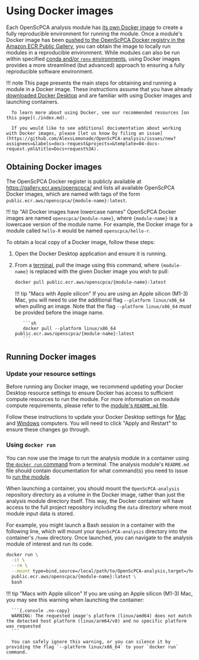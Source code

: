 # Using Docker images

Each OpenScPCA analysis module has [its own Docker image](./docker-images.md) to create a fully reproducible environment for running the module.
Once a module's Docker image has been [pushed to the OpenScPCA Docker registry in the Amazon ECR Public Gallery](#STUB_LINK/workflows/build-docker-gha.md), you can obtain the image to locally run modules in a reproducible environment.
While modules can also be run within specified [conda and/or `renv` environments](../managing-software/index.md), using Docker images provides a more streamlined (but advanced) approach to ensuring a fully reproducible software environment.

!!! note
      This page presents the main steps for obtaining and running a module in a Docker image.
      These instructions assume that you have already [downloaded Docker Desktop](./index.md#how-to-install-docker) and are familiar with using Docker images and launching containers.

      To learn more about using Docker, see our recommended resources [on this page](./index.md).

      If you would like to see additional dociumentation about working with Docker images, please [let us know by filing an issue](https://github.com/AlexsLemonade/OpenScPCA-analysis/issues/new?assignees=&labels=docs-request&projects=&template=04-docs-request.yml&title=Docs+request%3A).

## Obtaining Docker images

The OpenScPCA Docker register is publicly available at <https://gallery.ecr.aws/openscpca/> and lists all available OpenScPCA Docker images, which are named with tags of the form `public.ecr.aws/openscpca/{module-name}:latest`.

!!! tip "All Docker images have lowercase names"
      OpenScPCA Docker images are named `openscpca/{module-name}`, where `{module-name}` is a lowercase version of the module name.
      For example, the Docker image for a module called `hello-R` would be named `openscpca/hello-r`.

To obtain a local copy of a Docker image, follow these steps:

1. Open the Docker Desktop application and ensure it is running.
2. From a [terminal](../../getting-started/project-tools/using-the-terminal.md), pull the image using this command, where `{module-name}` is replaced with the given Docker image you wish to pull:

      ```sh
      docker pull public.ecr.aws/openscpca/{module-name}:latest
      ```

    !!! tip "Macs with Apple silicon"
          If you are using an Apple silicon (M1-3) Mac, you will need to use the additional flag `--platform linux/x86_64` when pulling an image.
          Note that the flag `--platform linux/x86_64` _must_ be provided before the image name.

          ```sh
          docker pull --platform linux/x86_64 public.ecr.aws/openscpca/{module-name}:latest
          ```

## Running Docker images

### Update your resource settings

Before running any Docker image, we recommend updating your Docker Desktop resource settings to ensure Docker has access to sufficient compute resources to run the module. 
For more information on module compute requirements, please refer to the [module's `README.md` file](../../contributing-to-analyses/analysis-modules/compute-requirements.md#readme-files).

Follow these instructions to update your Docker Desktop settings for [Mac](https://docs.docker.com/desktop/settings/mac#resources) and [Windows](https://docs.docker.com/desktop/settings/windows/#resources) computers. 
You will need to click "Apply and Restart" to ensure these changes go through.

### Using `docker run`

You can now use the image to run the analysis module in a container using [the `docker run` command](https://docs.docker.com/reference/cli/docker/container/run/) from a terminal.
The analysis module's `README.md` file should contain documentation for what command(s) you need to issue to [run the module](../../contributing-to-analyses/analysis-modules/running-a-module.md).

When launching a container, you should mount the `OpenScPCA-analysis` repository directory as a volume in the Docker image, rather than just the analysis module directory itself.
This way, the Docker container will have access to the full project repository including the `data` directory where most module input data is stored.

For example, you might launch a Bash session in a container with the following line, which will mount your `OpenScPCA-analysis` directory into the container's `/home` directory.
Once launched, you can navigate to the analysis module of interest and run its code.

```sh
docker run \
  -it \
  --rm \
  --mount type=bind,source=/local/path/to/OpenScPCA-analysis,target=/home/OpenScPCA-analysis \
  public.ecr.aws/openscpca/{module-name}:latest \
  bash
```

!!! tip "Macs with Apple silicon"
      If you are using an Apple silicon (M1-3) Mac, you may see this warning when launching the container:

      ```{.console .no-copy}
      WARNING: The requested image's platform (linux/amd64) does not match the detected host platform (linux/arm64/v8) and no specific platform was requested
      ```

      You can safely ignore this warning, or you can silence it by providing the flag `--platform linux/x86_64` to your `docker run` command.


